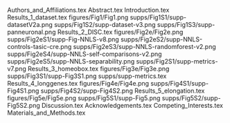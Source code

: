 Authors_and_Affiliations.tex
Abstract.tex
Introduction.tex
Results_1_dataset.tex
figures/Fig1/Fig1.png
supps/Fig1S1/supp-datasetV2a.png
supps/Fig1S2/supp-dataset-v3.png
supps/Fig1S3/supp-panneuronal.png
Results_2_DISC.tex
figures/Fig2e/Fig2e.png
supps/Fig2eS1/supp-Fig-NNLS-v8.png
supps/Fig2eS2/supp-NNLS-controls-tasic-cre.png
supps/Fig2eS3/supp-NNLS-randomforest-v2.png
supps/Fig2eS4/supp-NNLS-self-comparisons-v2.png
supps/Fig2eS5/supp-NNLS-separability.png
supps/Fig2S1/supp-metrics-v7.png
Results_3_homeobox.tex
figures/Fig3e/Fig3e.png
supps/Fig3S1/supp-Fig3S1.png
supps/supp-metrics.tex
Results_4_longgenes.tex
figures/Fig4e/Fig4e.png
supps/Fig4S1/supp-Fig4S1.png
supps/Fig4S2/supp-Fig4S2.png
Results_5_elongation.tex
figures/Fig5e/Fig5e.png
supps/Fig5S1/supp-Fig5.png
supps/Fig5S2/supp-Fig5S2.png
Discussion.tex
Acknowledgements.tex
Competing_Interests.tex
Materials_and_Methods.tex

